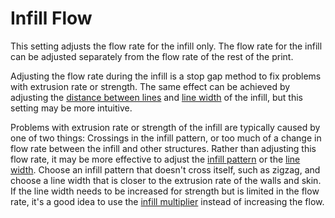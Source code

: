 Infill Flow
====
This setting adjusts the flow rate for the infill only. The flow rate for the infill can be adjusted separately from the flow rate of the rest of the print.

Adjusting the flow rate during the infill is a stop gap method to fix problems with extrusion rate or strength. The same effect can be achieved by adjusting the [distance between lines](../infill/infill_line_distance.md) and [line width](../resolution/infill_line_width.md) of the infill, but this setting may be more intuitive.

Problems with extrusion rate or strength of the infill are typically caused by one of two things: Crossings in the infill pattern, or too much of a change in flow rate between the infill and other structures. Rather than adjusting this flow rate, it may be more effective to adjust the [infill pattern](../infill/infill_pattern.md) or the [line width](../resolution/infill_line_width.md). Choose an infill pattern that doesn't cross itself, such as zigzag, and choose a line width that is closer to the extrusion rate of the walls and skin. If the line width needs to be increased for strength but is limited in the flow rate, it's a good idea to use the [infill multiplier](../infill/infill_multiplier.md) instead of increasing the flow.